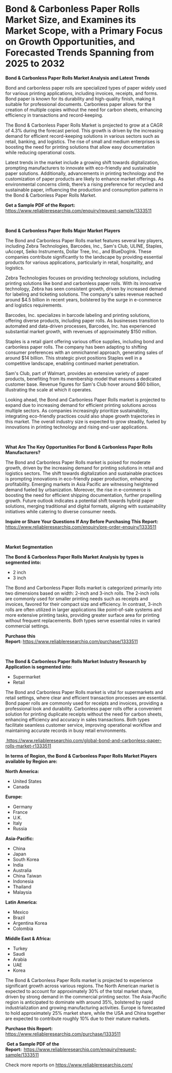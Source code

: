 <p><h1>Bond & Carbonless Paper Rolls Market Size, and Examines its Market Scope, with a Primary Focus on Growth Opportunities, and Forecasted Trends Spanning from 2025 to 2032</h1></p><p><strong>Bond & Carbonless Paper Rolls Market Analysis and Latest Trends</strong></p>
<p><p>Bond and carbonless paper rolls are specialized types of paper widely used for various printing applications, including invoices, receipts, and forms. Bond paper is known for its durability and high-quality finish, making it suitable for professional documents. Carbonless paper allows for the creation of multiple copies without the need for carbon sheets, enhancing efficiency in transactions and record-keeping.</p><p>The Bond & Carbonless Paper Rolls Market is projected to grow at a CAGR of 4.3% during the forecast period. This growth is driven by the increasing demand for efficient record-keeping solutions in various sectors such as retail, banking, and logistics. The rise of small and medium enterprises is boosting the need for printing solutions that allow easy documentation while reducing operational costs.</p><p>Latest trends in the market include a growing shift towards digitalization, prompting manufacturers to innovate with eco-friendly and sustainable paper solutions. Additionally, advancements in printing technology and the customization of paper products are likely to enhance market offerings. As environmental concerns climb, there’s a rising preference for recycled and sustainable paper, influencing the production and consumption patterns in the Bond & Carbonless Paper Rolls Market.</p></p>
<p><strong>Get a Sample PDF of the Report:&nbsp;</strong> <a href="https://www.reliableresearchiq.com/enquiry/request-sample/1333511?utm_campaign=3547&utm_medium=2&utm_source=Github&utm_content=ia&utm_term=24032025&utm_id=bond-carbonless-paper-rolls">https://www.reliableresearchiq.com/enquiry/request-sample/1333511</a></p>
<p>&nbsp;</p>
<p><strong>Bond & Carbonless Paper Rolls Major Market Players</strong></p>
<p><p>The Bond and Carbonless Paper Rolls market features several key players, including Zebra Technologies, Barcodes, Inc., Sam's Club, ULINE, Staples, uAccept, Seiko Instruments, Dollar Tree, Inc., and BlueDogInk. These companies contribute significantly to the landscape by providing essential products for various applications, particularly in retail, hospitality, and logistics.</p><p>Zebra Technologies focuses on providing technology solutions, including printing solutions like bond and carbonless paper rolls. With its innovative technology, Zebra has seen consistent growth, driven by increased demand for labeling and ticketing solutions. The company's sales revenue reached around $4.5 billion in recent years, bolstered by the surge in e-commerce and logistics requirements.</p><p>Barcodes, Inc. specializes in barcode labeling and printing solutions, offering diverse products, including paper rolls. As businesses transition to automated and data-driven processes, Barcodes, Inc. has experienced substantial market growth, with revenues of approximately $150 million.</p><p>Staples is a retail giant offering various office supplies, including bond and carbonless paper rolls. The company has been adapting to shifting consumer preferences with an omnichannel approach, generating sales of around $14 billion. This strategic pivot positions Staples well in a competitive landscape, enabling continued market penetration.</p><p>Sam's Club, part of Walmart, provides an extensive variety of paper products, benefiting from its membership model that ensures a dedicated customer base. Revenue figures for Sam's Club hover around $60 billion, illustrating the scale at which it operates.</p><p>Looking ahead, the Bond and Carbonless Paper Rolls market is projected to expand due to increasing demand for efficient printing solutions across multiple sectors. As companies increasingly prioritize sustainability, integrating eco-friendly practices could also shape growth trajectories in this market. The overall industry size is expected to grow steadily, fueled by innovations in printing technology and rising end-user applications.</p></p>
<p>&nbsp;</p>
<p><strong>What Are The Key Opportunities For Bond & Carbonless Paper Rolls Manufacturers?</strong></p>
<p><p>The Bond and Carbonless Paper Rolls market is poised for moderate growth, driven by the increasing demand for printing solutions in retail and logistics sectors. The shift towards digitalization and sustainable practices is prompting innovations in eco-friendly paper production, enhancing profitability. Emerging markets in Asia Pacific are witnessing heightened demand fueled by urbanization. Moreover, the rise in e-commerce is boosting the need for efficient shipping documentation, further propelling growth. Future outlook indicates a potential shift towards hybrid paper solutions, merging traditional and digital formats, aligning with sustainability initiatives while catering to diverse consumer needs.</p></p>
<p><strong>Inquire or Share Your Questions If Any Before Purchasing This Report:</strong> <a href="https://www.reliableresearchiq.com/enquiry/pre-order-enquiry/1333511?utm_campaign=3547&utm_medium=2&utm_source=Github&utm_content=ia&utm_term=24032025&utm_id=bond-carbonless-paper-rolls">https://www.reliableresearchiq.com/enquiry/pre-order-enquiry/1333511</a></p>
<p>&nbsp;</p>
<p><strong>Market Segmentation</strong></p>
<p><strong>The Bond & Carbonless Paper Rolls Market Analysis by types is segmented into:</strong></p>
<p><ul><li>2 inch</li><li>3 inch</li></ul></p>
<p><p>The Bond and Carbonless Paper Rolls market is categorized primarily into two dimensions based on width: 2-inch and 3-inch rolls. The 2-inch rolls are commonly used for smaller printing needs such as receipts and invoices, favored for their compact size and efficiency. In contrast, 3-inch rolls are often utilized in larger applications like point-of-sale systems and more extensive printing tasks, providing greater surface area for printing without frequent replacements. Both types serve essential roles in varied commercial settings.</p></p>
<p><strong>Purchase this Report:&nbsp;</strong><a href="https://www.reliableresearchiq.com/purchase/1333511?utm_campaign=3547&utm_medium=2&utm_source=Github&utm_content=ia&utm_term=24032025&utm_id=bond-carbonless-paper-rolls">https://www.reliableresearchiq.com/purchase/1333511</a></p>
<p>&nbsp;</p>
<p><strong>The Bond & Carbonless Paper Rolls Market Industry Research by Application is segmented into:</strong></p>
<p><ul><li>Supermarket</li><li>Retail</li></ul></p>
<p><p>The Bond and Carbonless Paper Rolls market is vital for supermarkets and retail settings, where clear and efficient transaction processes are essential. Bond paper rolls are commonly used for receipts and invoices, providing a professional look and durability. Carbonless paper rolls offer a convenient solution for printing duplicate receipts without the need for carbon sheets, enhancing efficiency and accuracy in sales transactions. Both types facilitate seamless customer service, improving operational workflow and maintaining accurate records in busy retail environments.</p></p>
<p><a href="https://www.reliableresearchiq.com/global-bond-and-carbonless-paper-rolls-market-r1333511?utm_campaign=3547&utm_medium=2&utm_source=Github&utm_content=ia&utm_term=24032025&utm_id=bond-carbonless-paper-rolls">&nbsp;https://www.reliableresearchiq.com/global-bond-and-carbonless-paper-rolls-market-r1333511</a></p>
<p><strong>In terms of Region, the Bond & Carbonless Paper Rolls Market Players available by Region are:</strong></p>
<p>
    <p> <strong> North America: </strong>
        <ul>
            <li>United States</li>
            <li>Canada</li>
        </ul>
        </p> 
    <p> <strong> Europe: </strong>
        <ul>
            <li>Germany</li>
            <li>France</li>
            <li>U.K.</li>
            <li>Italy</li>
            <li>Russia</li>
        </ul>
        </p> 
    <p> <strong> Asia-Pacific: </strong>
        <ul>
            <li>China</li>
            <li>Japan</li>
            <li>South Korea</li>
            <li>India</li>
            <li>Australia</li>
            <li>China Taiwan</li>
            <li>Indonesia</li>
            <li>Thailand</li>
            <li>Malaysia</li>
        </ul>
        </p> 
    <p> <strong> Latin America: </strong>
        <ul>
            <li>Mexico</li>
            <li>Brazil</li>
            <li>Argentina Korea</li>
            <li>Colombia</li>
        </ul>
        </p> 
    <p> <strong> Middle East & Africa: </strong>
        <ul>
            <li>Turkey</li>
            <li>Saudi</li>
            <li>Arabia</li>
            <li>UAE</li>
            <li>Korea</li>
        </ul>
    </p>
    </p>
<p><p>The Bond & Carbonless Paper Rolls market is projected to experience significant growth across various regions. The North American market is expected to account for approximately 30% of the total market share, driven by strong demand in the commercial printing sector. The Asia-Pacific region is anticipated to dominate with around 35%, bolstered by rapid industrialization and growing manufacturing activities. Europe is forecasted to hold approximately 25% market share, while the USA and China together are expected to contribute roughly 10% due to their mature markets.</p></p>
<p><strong>Purchase this Report: </strong><a href="https://www.reliableresearchiq.com/purchase/1333511?utm_campaign=3547&utm_medium=2&utm_source=Github&utm_content=ia&utm_term=24032025&utm_id=bond-carbonless-paper-rolls">https://www.reliableresearchiq.com/purchase/1333511</a></p>
<p>&nbsp;<strong>Get a Sample PDF of the Report:&nbsp;&nbsp;</strong><a href="https://www.reliableresearchiq.com/enquiry/request-sample/1333511?utm_campaign=3547&utm_medium=2&utm_source=Github&utm_content=ia&utm_term=24032025&utm_id=bond-carbonless-paper-rolls">https://www.reliableresearchiq.com/enquiry/request-sample/1333511</a></p>
<p><strong></strong></p>
<p>Check more reports on <a href="https://www.reliableresearchiq.com/?utm_campaign=3547&utm_medium=2&utm_source=Github&utm_content=ia&utm_term=24032025&utm_id=bond-carbonless-paper-rolls">https://www.reliableresearchiq.com/</a></p>